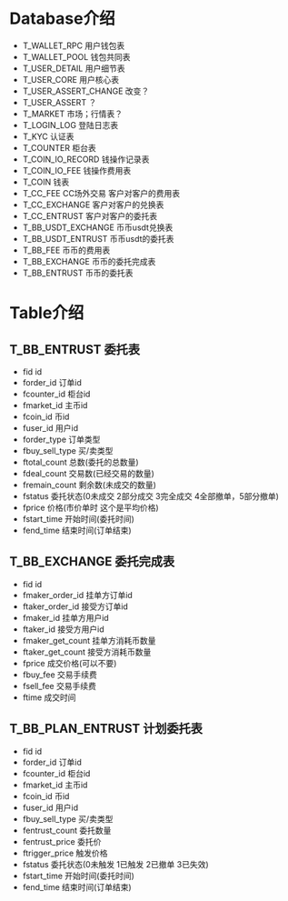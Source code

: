 # Database介绍

- T_WALLET_RPC            用户钱包表
- T_WALLET_POOL           钱包共同表
- T_USER_DETAIL           用户细节表
- T_USER_CORE             用户核心表
- T_USER_ASSERT_CHANGE    改变？
- T_USER_ASSERT           ？
- T_MARKET                市场；行情表？
- T_LOGIN_LOG             登陆日志表
- T_KYC                   认证表
- T_COUNTER               柜台表
- T_COIN_IO_RECORD        钱操作记录表
- T_COIN_IO_FEE           钱操作费用表
- T_COIN                  钱表
- T_CC_FEE                CC场外交易  客户对客户的费用表
- T_CC_EXCHANGE           客户对客户的兑换表
- T_CC_ENTRUST            客户对客户的委托表
- T_BB_USDT_EXCHANGE      币币usdt兑换表
- T_BB_USDT_ENTRUST       币币usdt的委托表
- T_BB_FEE                币币的费用表
- T_BB_EXCHANGE           币币的委托完成表
- T_BB_ENTRUST            币币的委托表

# Table介绍

##  T_BB_ENTRUST    委托表
- fid               id
- forder_id	        订单id
- fcounter_id	    柜台id
- fmarket_id	    主币id
- fcoin_id	        币id
- fuser_id	        用户id
- forder_type       订单类型
- fbuy_sell_type	买/卖类型
- ftotal_count	    总数(委托的总数量)
- fdeal_count	    交易数(已经交易的数量)
- fremain_count	    剩余数(未成交的数量)
- fstatus	        委托状态(0未成交 2部分成交 3完全成交 4全部撤单，5部分撤单)
- fprice	        价格(市价单时 这个是平均价格)
- fstart_time	    开始时间(委托时间)
- fend_time	        结束时间(订单结束)

## T_BB_EXCHANGE        委托完成表
- fid                   id
- fmaker_order_id	    挂单方订单id
- ftaker_order_id       接受方订单id
- fmaker_id	            挂单方用户id
- ftaker_id	            接受方用户id
- fmaker_get_count      挂单方消耗币数量
- ftaker_get_count      接受方消耗币数量
- fprice                成交价格(可以不要)
- fbuy_fee              交易手续费
- fsell_fee             交易手续费
- ftime                 成交时间

## T_BB_PLAN_ENTRUST   计划委托表
- fid               id
- forder_id	        订单id
- fcounter_id	    柜台id
- fmarket_id	    主币id
- fcoin_id	        币id
- fuser_id	        用户id
- fbuy_sell_type	买/卖类型
- fentrust_count	委托数量
- fentrust_price	 委托价
- ftrigger_price	触发价格
- fstatus	        委托状态(0未触发 1已触发 2已撤单 3已失效)
- fstart_time	    开始时间(委托时间)
- fend_time	        结束时间(订单结束)
